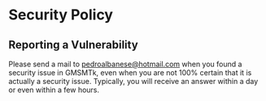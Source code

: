 # Security Policy

## Reporting a Vulnerability

Please send a mail to pedroalbanese@hotmail.com when you found a security issue in GMSMTk, even when you are not 100% certain 
that it is actually a security issue. Typically, you will receive an answer within a day or even within a few hours.
